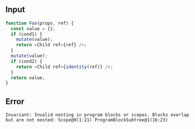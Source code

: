 
## Input

```javascript
function Foo(props, ref) {
  const value = {};
  if (cond1) {
    mutate(value);
    return <Child ref={ref} />;
  }
  mutate(value);
  if (cond2) {
    return <Child ref={identity(ref)} />;
  }
  return value;
}

```


## Error

```
Invariant: Invalid nesting in program blocks or scopes. Blocks overlap but are not nested: Scope@0(1:21) ProgramBlockSubtree@1(16:23)
```
          
      
